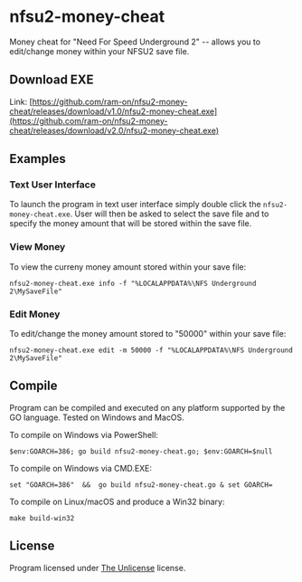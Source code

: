 # nfsu2-money-cheat
Money cheat for "Need For Speed Underground 2" -- allows you to edit/change money within your NFSU2 save file.

## Download EXE

Link:  [https://github.com/ram-on/nfsu2-money-cheat/releases/download/v1.0/nfsu2-money-cheat.exe](https://github.com/ram-on/nfsu2-money-cheat/releases/download/v2.0/nfsu2-money-cheat.exe)

## Examples

### Text User Interface

To launch the program in text user interface simply double click the `nfsu2-money-cheat.exe`.
User will then be asked to select the save file and to specify the money amount that will be
stored within the save file.

### View Money
To view the curreny money amount stored within your save file:

```
nfsu2-money-cheat.exe info -f "%LOCALAPPDATA%\NFS Underground 2\MySaveFile"
```

### Edit Money
To edit/change the money amount stored to "50000" within your save file:

```
nfsu2-money-cheat.exe edit -m 50000 -f "%LOCALAPPDATA%\NFS Underground 2\MySaveFile"
```

## Compile

Program can be compiled and executed on any platform supported by the GO language.
Tested on Windows and MacOS.

To compile on Windows via PowerShell:

```
$env:GOARCH=386; go build nfsu2-money-cheat.go; $env:GOARCH=$null
```

To compile on Windows via CMD.EXE:

```
set "GOARCH=386"  &&  go build nfsu2-money-cheat.go & set GOARCH=
```

To compile on Linux/macOS and produce a Win32 binary:

```
make build-win32
```

## License

Program licensed under [The Unlicense](https://github.com/ram-on/nfsu2-money-cheat/blob/main/LICENSE) license.
